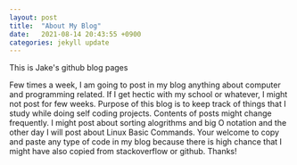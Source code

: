 ```yaml
---
layout: post
title:  "About My Blog"
date:   2021-08-14 20:43:55 +0900
categories: jekyll update
---
```


This is Jake's github blog pages

Few times a week, I am going to post in my blog anything about computer and programming related. If I get hectic with my school or whatever, I might not post for few weeks.
Purpose of this blog is to keep track of things that I study while doing self coding projects. Contents of posts might change frequently. I might post about sorting alogrithms and big O notation and the other day I will post about Linux Basic Commands. Your welcome to copy and paste any type of code in my blog because there is high chance that I might have also copied from stackoverflow or github. Thanks!

